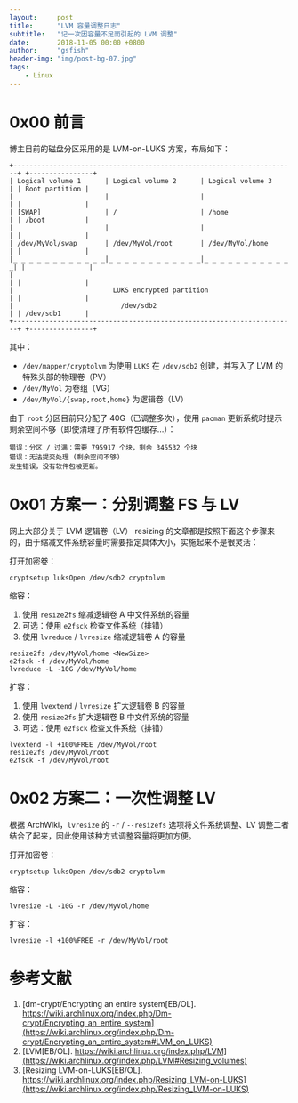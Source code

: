 ```yaml
---
layout:     post
title:      "LVM 容量调整日志"
subtitle:   "记一次因容量不足而引起的 LVM 调整"
date:       2018-11-05 00:00 +0800
author:     "gsfish"
header-img: "img/post-bg-07.jpg"
tags:
    - Linux
---
```



# 0x00 前言

博主目前的磁盘分区采用的是 LVM-on-LUKS 方案，布局如下：

```
+-----------------------------------------------------------------------+ +----------------+
| Logical volume 1      | Logical volume 2      | Logical volume 3      | | Boot partition |
|                       |                       |                       | |                |
| [SWAP]                | /                     | /home                 | | /boot          |
|                       |                       |                       | |                |
| /dev/MyVol/swap       | /dev/MyVol/root       | /dev/MyVol/home       | |                |
|_ _ _ _ _ _ _ _ _ _ _ _|_ _ _ _ _ _ _ _ _ _ _ _|_ _ _ _ _ _ _ _ _ _ _ _| |                |
|                                                                       | |                |
|                         LUKS encrypted partition                      | |                |
|                           /dev/sdb2                                   | | /dev/sdb1      |
+-----------------------------------------------------------------------+ +----------------+
```

其中：

* `/dev/mapper/cryptolvm` 为使用 `LUKS` 在 `/dev/sdb2` 创建，并写入了 LVM 的特殊头部的物理卷（PV）
* `/dev/MyVol` 为卷组（VG）
* `/dev/MyVol/{swap,root,home}` 为逻辑卷（LV）

由于 `root` 分区目前只分配了 40G（已调整多次），使用 `pacman` 更新系统时提示剩余空间不够（即使清理了所有软件包缓存…）：

```
错误：分区 / 过满：需要 795917 个块，剩余 345532 个块
错误：无法提交处理 (剩余空间不够)
发生错误，没有软件包被更新。
```


# 0x01 方案一：分别调整 FS 与 LV

网上大部分关于 LVM 逻辑卷（LV） resizing 的文章都是按照下面这个步骤来的，由于缩减文件系统容量时需要指定具体大小，实施起来不是很灵活：

打开加密卷：

```
cryptsetup luksOpen /dev/sdb2 cryptolvm
```

缩容：

1. 使用 `resize2fs` 缩减逻辑卷 A 中文件系统的容量
2. 可选：使用 `e2fsck` 检查文件系统（排错）
3. 使用 `lvreduce` / `lvresize` 缩减逻辑卷 A 的容量

```
resize2fs /dev/MyVol/home <NewSize>
e2fsck -f /dev/MyVol/home
lvreduce -L -10G /dev/MyVol/home
```

扩容：

1. 使用 `lvextend` / `lvresize` 扩大逻辑卷 B 的容量
2. 使用 `resize2fs` 扩大逻辑卷 B 中文件系统的容量
3. 可选：使用 `e2fsck` 检查文件系统（排错）

```
lvextend -l +100%FREE /dev/MyVol/root
resize2fs /dev/MyVol/root
e2fsck -f /dev/MyVol/root
```


# 0x02 方案二：一次性调整 LV

根据 ArchWiki，`lvresize` 的 `-r` / `--resizefs` 选项将文件系统调整、LV 调整二者结合了起来，因此使用该种方式调整容量将更加方便。

打开加密卷：

```
cryptsetup luksOpen /dev/sdb2 cryptolvm
```

缩容：

```
lvresize -L -10G -r /dev/MyVol/home
```

扩容：

```
lvresize -l +100%FREE -r /dev/MyVol/root
```


# 参考文献

1. [dm-crypt/Encrypting an entire system[EB/OL]. https://wiki.archlinux.org/index.php/Dm-crypt/Encrypting_an_entire_system](https://wiki.archlinux.org/index.php/Dm-crypt/Encrypting_an_entire_system#LVM_on_LUKS)
2. [LVM[EB/OL]. https://wiki.archlinux.org/index.php/LVM](https://wiki.archlinux.org/index.php/LVM#Resizing_volumes)
3. [Resizing LVM-on-LUKS[EB/OL]. https://wiki.archlinux.org/index.php/Resizing_LVM-on-LUKS](https://wiki.archlinux.org/index.php/Resizing_LVM-on-LUKS)
